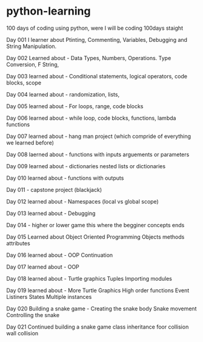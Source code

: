 # python-learning
100 days of coding using python, were I will be coding 100days staight

Day 001
I learner about 
    Ptinting, 
    Commenting, 
    Variables, 
    Debugging and 
    String Manipulation.


Day 002
Learned about -
    Data Types,
    Numbers,
    Operations.
    Type Conversion,
    F String,

Day 003
learned about - 
    Conditional statements,
    logical operators,
    code blocks,
    scope


Day 004 
learned about - 
    randomization,
    lists,

Day 005
learned about - 
    For loops,
    range,
    code blocks

Day 006
learned about - 
    while loop,
    code blocks,
    functions, 
    lambda functions

Day 007 
learned about -
    hang man project (which compride of everything we learned before)

Day 008
laerned about - 
    functions with inputs
    arguements or parameters


Day 009
learned about - 
    dictionaries
    nested lists or dictionaries

Day 010
learned about - 
    functions with outputs


Day  011 - capstone project (blackjack)

Day 012 
learned about - 
    Namespaces (local vs global scope)

Day 013 
learned about - 
    Debugging

Day 014  - higher or lower game 
    this where the begginer concepts ends

Day 015 
Learned about 
    Object Oriented Programming
        Objects
        methods
        attributes

Day 016 
learned about - 
    OOP Continuation

Day 017 
learned about -
    OOP 

Day 018 
learned about - 
    Turtle graphics
    Tuples
    Importing modules


Day 019
learned about - 
    More Turtle Graphics
    High order functions
    Event Listiners
    States
    Multiple instances

Day 020 
Building a snake game - 
    Creating the snake body
    Snake movement
    Controlling the snake



Day 021
Continued building a snake game 
    class inheritance
    foor collision 
    wall collision